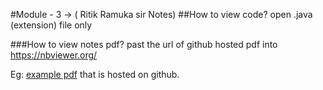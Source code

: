#Module - 3 
-> ( Ritik Ramuka sir Notes)
##How to view code?
open .java (extension) file only

###How to view notes pdf?
past the url of github hosted pdf into https://nbviewer.org/

Eg: [example pdf](https://github.com/dhimmel/delays/blob/icss/ICSS-2016/ICSS-2016-abstract.pdf) that is hosted on github.

